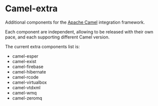 # Camel-extra

Additional components for the [Apache Camel](camel.apache.org) integration framework.

Each component are independent, allowing to be released with their own pace, and each supporting different Camel version.

The current extra components list is:

* camel-esper
* camel-exist
* camel-firebase
* camel-hibernate
* camel-rcode
* camel-virtualbox
* camel-vtdxml
* camel-wmq
* camel-zeromq
